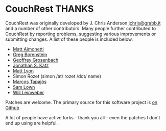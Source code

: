 CouchRest THANKS
=====================

CouchRest was originally developed by J. Chris Anderson <jchris@grabb.it>
and a number of other contributors. Many people further contributed to 
CouchRest by reporting problems, suggesting various improvements or submitting
changes. A list of these people is included below.

 * [Matt Aimonetti](http://merbist.com/about/)
 * [Greg Borenstein](http://ideasfordozens.com)
 * [Geoffrey Grosenbach](http://nubyonrails.com/)
 * [Jonathan S. Katz](http://github.com/jkatz)
 * [Matt Lyon](http://mattly.tumblr.com/)
 * Simon Rozet (simon /at/ rozet /dot/ name)
 * [Marcos Tapajós](http://tapajos.me)
 * [Sam Lown](http://github.com/samlown)
 * [Will Leinweber](http://github.com/will)

 
Patches are welcome. The primary source for this software project is [on Github](http://github.com/couchrest/couchrest_extended_document)

A lot of people have active forks - thank you all - even the patches I don't end up using are helpful.
